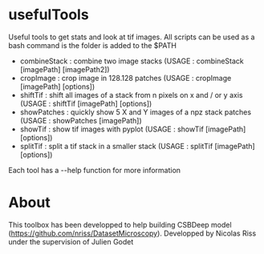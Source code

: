 # usefulTools

Useful tools to get stats and look at tif images.
All scripts can be used as a bash command is the folder is added to the $PATH

- combineStack : combine two image stacks (USAGE : combineStack [imagePath] [imagePath2])
- cropImage : crop image in 128.128 patches (USAGE : cropImage [imagePath] [options])
- shiftTif : shift all images of a stack from n pixels on x and / or y axis  (USAGE : shiftTif [imagePath] [options])
- showPatches : quickly show 5 X and Y images of a npz stack patches (USAGE : showPatches [imagePath])
- showTif : show tif images with pyplot (USAGE : showTif [imagePath] [options])
- splitTif : split a tif stack in a smaller stack (USAGE : splitTif [imagePath] [options])

Each tool has a --help function for more information

# About
This toolbox has been developped to help building CSBDeep model (https://github.com/nriss/DatasetMicroscopy).
Developped by Nicolas Riss under the supervision of Julien Godet
